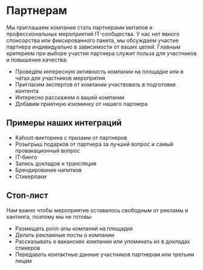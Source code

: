 # Партнерам
Мы приглашаем компании стать партнерами митапов и профессиональных мероприятий IT-сообщества. У нас нет явного спонсорства или фиксированного пакета, мы обсуждаем участие партнера индивидуально в зависимости от ваших целей. Главным критерием при выборе участия партнера служит польза для участников и повышение качества:
- Проведём интересную активность компании на площадке или в чатах для участников меропрития
- Пригласим экспертов от компании участвовать в подготовке контента
- Интересно расскажем о вашей компании
- Добавим приятную изюминку от нашего партнера

## Примеры наших интеграций
- Kahoot-викторина с призами от партнеров
- Розыгрыш подарков от партнера за лучший вопрос и самый провакационный вопрос
- IT-бинго
- Запись докладов и трансляция
- Брендирование напитков
- Стикерпаки

## Стоп-лист
Нам важно чтобы мероприятие оставалось свободным от рекламы и хантинга, поэтому мы не готовы:
- Размещать ролл-апы компаний на площадке
- Делать рекламные посты о компании
- Рассказывать о вакансиях компании или упоминать их в докладах спикеров
- Передавать контактные данные участников партнерам или третьим лицам
